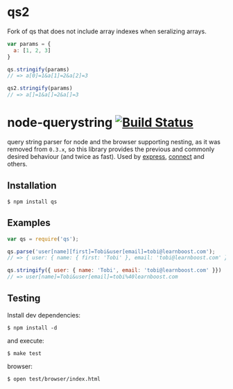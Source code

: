 # qs2

Fork of qs that does not include array indexes when seralizing arrays.

```js
var params = {
  a: [1, 2, 3]
}

qs.stringify(params)
// => a[0]=1&a[1]=2&a[2]=3

qs2.stringify(params)
// => a[]=1&a[]=2&a[]=3
```


# node-querystring [![Build Status](https://travis-ci.org/visionmedia/node-querystring.png?branch=master)](https://travis-ci.org/visionmedia/node-querystring)

  query string parser for node and the browser supporting nesting, as it was removed from `0.3.x`, so this library provides the previous and commonly desired behaviour (and twice as fast). Used by [express](http://expressjs.com), [connect](http://senchalabs.github.com/connect) and others.

## Installation

    $ npm install qs

## Examples

```js
var qs = require('qs');

qs.parse('user[name][first]=Tobi&user[email]=tobi@learnboost.com');
// => { user: { name: { first: 'Tobi' }, email: 'tobi@learnboost.com' } }

qs.stringify({ user: { name: 'Tobi', email: 'tobi@learnboost.com' }})
// => user[name]=Tobi&user[email]=tobi%40learnboost.com
```

## Testing

Install dev dependencies:

    $ npm install -d

and execute:

    $ make test

browser:

    $ open test/browser/index.html
